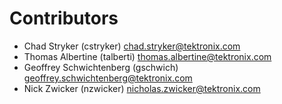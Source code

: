 # Contributors  
+ Chad Stryker (cstryker) <chad.stryker@tektronix.com>  
+ Thomas Albertine (talberti) <thomas.albertine@tektronix.com>  
+ Geoffrey Schwichtenberg (gschwich) <geoffrey.schwichtenberg@tektronix.com>  
+ Nick Zwicker (nzwicker) <nicholas.zwicker@tektronix.com>  

